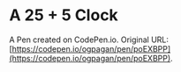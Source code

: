 # A 25 + 5 Clock

A Pen created on CodePen.io. Original URL: [https://codepen.io/ogpagan/pen/poEXBPP](https://codepen.io/ogpagan/pen/poEXBPP).

